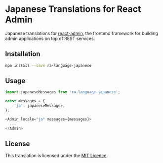 # Japanese Translations for React Admin

Japanese translations for [react-admin](https://github.com/marmelab/react-admin), the frontend framework for building admin applications on top of REST services.

## Installation

```sh
npm install --save ra-language-japanese
```

## Usage

```js
import japaneseMessages from 'ra-language-japanese';

const messages = {
    'ja': japaneseMessages,
};

<Admin locale="ja" messages={messages}>
  ...
</Admin>
```

## License

This translation is licensed under the [MIT Licence](LICENSE).
